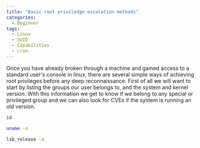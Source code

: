 ```yaml
---
title: "Basic root priviledge escalation methods"
categories:
  - Beginner
tags:
  - Linux
  - SUID
  - Capabilities
  - cron
---
```


Once you have already broken through a machine and gained access to a standard user's console in linux, there are several simple ways of achieving root privileges before any deep reconnaissance.
First of all we will want to start by listing the groups our user belongs to, and the system and kernel version. With this information we get to know if we belong to any special or privileged group and we can also look for CVEs if the system is running an old version.
```bash
id
```
```bash
uname -a
```
```bash
lsb_release -a
```
